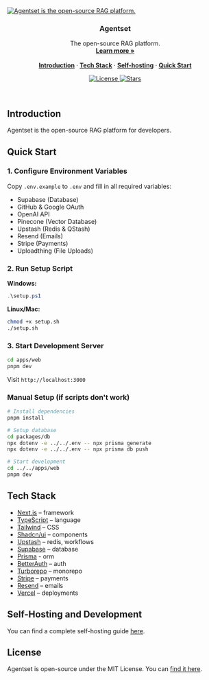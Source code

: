<a href="https://agentset.ai">
  <img alt="Agentset is the open-source RAG platform." src="https://repository-images.githubusercontent.com/945763259/9a3ddd06-12c2-4122-990e-d9390101ce31">
</a>

<h3 align="center">Agentset</h3>

<p align="center">
    The open-source RAG platform.
    <br />
    <a href="https://agentset.ai"><strong>Learn more »</strong></a>
    <br />
    <br />
    <a href="#introduction"><strong>Introduction</strong></a> ·
    <a href="#tech-stack"><strong>Tech Stack</strong></a> ·
    <a href="#self-hosting-and-development"><strong>Self-hosting</strong></a> ·
    <a href="#quick-start"><strong>Quick Start</strong></a>
</p>

<p align="center">
  <a href="https://github.com/agentset-ai/agentset/blob/main/LICENSE.md">
    <img src="https://img.shields.io/github/license/agentset-ai/agentset?label=license&logo=github&color=000&logoColor=fff" alt="License" />
  </a> 
  <a href="https://github.com/agentset-ai/agentset">
    <img src="https://img.shields.io/github/stars/agentset-ai/agentset" alt="Stars" />
  </a>
</p>

<br/>

## Introduction

Agentset is the open-source RAG platform for developers.

## Quick Start

### 1. Configure Environment Variables
Copy `.env.example` to `.env` and fill in all required variables:
- Supabase (Database)
- GitHub & Google OAuth
- OpenAI API
- Pinecone (Vector Database)
- Upstash (Redis & QStash)
- Resend (Emails)
- Stripe (Payments)
- Uploadthing (File Uploads)

### 2. Run Setup Script
**Windows:**
```powershell
.\setup.ps1
```

**Linux/Mac:**
```bash
chmod +x setup.sh
./setup.sh
```

### 3. Start Development Server
```bash
cd apps/web
pnpm dev
```

Visit `http://localhost:3000` 

### Manual Setup (if scripts don't work)
```bash
# Install dependencies
pnpm install

# Setup database
cd packages/db
npx dotenv -e ../../.env -- npx prisma generate
npx dotenv -e ../../.env -- npx prisma db push

# Start development
cd ../../apps/web
pnpm dev
```

## Tech Stack

- [Next.js](https://nextjs.org/) – framework
- [TypeScript](https://www.typescriptlang.org/) – language
- [Tailwind](https://tailwindcss.com/) – CSS
- [Shadcn/ui](https://ui.shadcn.com/) – components
- [Upstash](https://upstash.com/) – redis, workflows
- [Supabase](https://supabase.com/) – database
- [Prisma](https://prisma.io/) - orm
- [BetterAuth](https://better-auth.com/) – auth
- [Turborepo](https://turbo.build/repo) – monorepo
- [Stripe](https://stripe.com/) – payments
- [Resend](https://resend.com/) – emails
- [Vercel](https://vercel.com/) – deployments

## Self-Hosting and Development

You can find a complete self-hosting guide [here](https://docs.agentset.ai/self-hosting).

## License

Agentset is open-source under the MIT License. You can [find it here](https://github.com/agentset-ai/agentset/blob/main/LICENSE).
